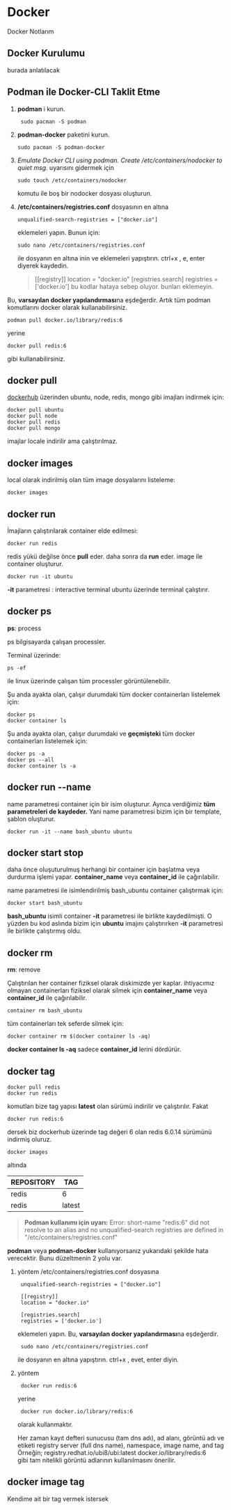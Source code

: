 # Docker

Docker Notlarım

## Docker Kurulumu
burada anlatılacak
## Podman ile Docker-CLI Taklit Etme
1. **podman** i kurun.

	    sudo pacman -S podman

2.  **podman-docker** paketini kurun.

	    sudo pacman -S podman-docker

3.  *Emulate Docker CLI using podman. Create /etc/containers/nodocker to quiet msg.*
uyarısını gidermek için

	    sudo touch /etc/containers/nodocker

	komutu ile boş bir nodocker dosyası oluşturun.
	
4. 	**/etc/containers/registries.conf** dosyasının en altına

	    unqualified-search-registries = ["docker.io"]
	eklemeleri yapın. Bunun için:
	
		sudo nano /etc/containers/registries.conf
		    
	ile dosyanın en altına inin ve eklemeleri yapıştırın. ctrl+x , e, enter diyerek kaydedin.
	
	> [[registry]] 
	> location = "docker.io" 
	> [registries.search] 
	> registries =['docker.io']
	> bu kodlar hataya sebep oluyor. bunları eklemeyin.

Bu, **varsayılan docker yapılandırması**na eşdeğerdir. Artık tüm podman komutlarını docker olarak kullanabilirsiniz.

    podman pull docker.io/library/redis:6

yerine

    docker pull redis:6

gibi kullanabilirsiniz.


## docker pull
[dockerhub](https://hub.docker.com) üzerinden ubuntu, node, redis, mongo gibi imajları indirmek için:

    docker pull ubuntu
    docker pull node
    docker pull redis
    docker pull mongo
imajlar locale indirilir ama çalıştırılmaz.

## docker images
local olarak indirilmiş olan tüm image dosyalarını listeleme:

    docker images

## docker run
İmajların çalıştırılarak container elde edilmesi:

    docker run redis
    
redis yükü değilse önce **pull** eder. daha sonra da **run** eder. 
image ile container oluşturur.

    docker run -it ubuntu

**-it** parametresi : interactive terminal
ubuntu üzerinde terminal çalıştırır.


## docker ps
**ps**: process

ps bilgisayarda çalışan processler.

Terminal üzerinde:

    ps -ef

ile linux üzerinde çalışan tüm processler görüntülenebilir.

Şu anda ayakta olan, çalışır durumdaki tüm docker containerları listelemek için:

    docker ps
    docker container ls

Şu anda ayakta olan, çalışır durumdaki ve **geçmişteki** tüm docker containerları listelemek için:

    docker ps -a
    docker ps --all
    docker container ls -a

## docker run --name
name parametresi container için bir isim oluşturur.
Ayrıca verdiğimiz **tüm parametreleri de kaydeder.**
Yani name parametresi bizim için bir template, şablon oluşturur. 

    docker run -it --name bash_ubuntu ubuntu

## docker start stop
daha önce oluşuturulmuş herhangi bir container için başlatma veya durdurma işlemi yapar. **container_name** veya **container_id** ile çağırılabilir.

name parametresi ile isimlendirilmiş bash_ubuntu container çalıştırmak için:

    docker start bash_ubuntu
**bash_ubuntu** isimli container **-it** parametresi ile birlikte kaydedilmişti. O yüzden bu kod aslında bizim için **ubuntu** imajını çalıştırırken  **-it** parametresi ile birlikte çalıştırmış oldu.

## docker rm
**rm**: remove

Çalıştırılan her container fiziksel olarak diskimizde yer kaplar. ihtiyacımız olmayan containerları fiziksel olarak silmek için **container_name** veya **container_id** ile çağırılabilir.

    container rm bash_ubuntu

tüm containerları tek seferde silmek için:

    docker container rm $(docker container ls -aq)
**docker container ls -aq** sadece **container_id** lerini dördürür.

## docker tag

    docker pull redis
    docker run redis

komutları bize tag yapısı **latest** olan sürümü indirilir ve çalıştırılır. 
Fakat 

    docker run redis:6
dersek biz dockerhub üzerinde tag değeri 6 olan redis 6.0.14 sürümünü indirmiş oluruz.

    docker images
 altında 

| REPOSITORY | TAG |
|--|--|
| redis  | 6 |
| redis | latest |

> **Podman kullanımı için uyarı:**
> Error: short-name "redis:6" did not resolve to an alias and no unqualified-search registries are defined in "/etc/containers/registries.conf"

**podman**   veya  **podman-docker** kullanıyorsanız yukarıdaki şekilde hata verecektir. Bunu düzeltmenin 2 yolu var.
1. yöntem
	/etc/containers/registries.conf dosyasına

	    unqualified-search-registries = ["docker.io"]

	    [[registry]]
	    location = "docker.io"
	    
	    [registries.search]
	    registries = ['docker.io']

	eklemeleri yapın. Bu, **varsayılan docker yapılandırması**na eşdeğerdir.
	
	    sudo nano /etc/containers/registries.conf
	ile dosyanın en altına yapıştırın. ctrl+x , evet, enter diyin.
	
2. yöntem
	
	    docker run redis:6

	yerine

	    docker run docker.io/library/redis:6 

	olarak kullanmaktır.
	
	Her zaman kayıt defteri sunucusu (tam dns adı), ad alanı, görüntü adı ve etiketi 
	registry server (full dns name), namespace, image name, and tag
	Örneğin;
	registry.redhat.io/ubi8/ubi:latest
	docker.io/library/redis:6  
	gibi tam nitelikli görüntü adlarının kullanılmasını önerilir.


## docker image tag
Kendime ait bir tag vermek istersek

